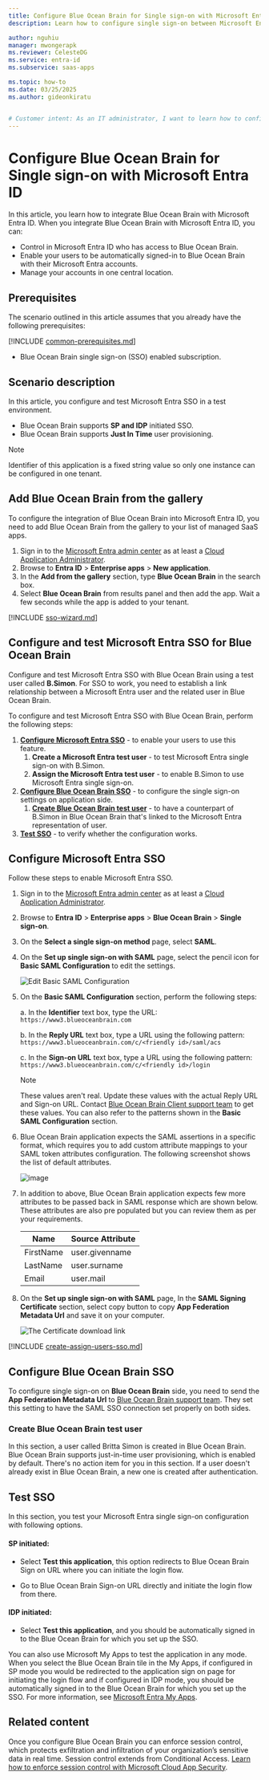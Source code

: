 ```yaml
---
title: Configure Blue Ocean Brain for Single sign-on with Microsoft Entra ID
description: Learn how to configure single sign-on between Microsoft Entra ID and Blue Ocean Brain.

author: nguhiu
manager: mwongerapk
ms.reviewer: CelesteDG
ms.service: entra-id
ms.subservice: saas-apps

ms.topic: how-to
ms.date: 03/25/2025
ms.author: gideonkiratu


# Customer intent: As an IT administrator, I want to learn how to configure single sign-on between Microsoft Entra ID and Blue Ocean Brain so that I can control who has access to Blue Ocean Brain, enable automatic sign-in with Microsoft Entra accounts, and manage my accounts in one central location.
---
```


# Configure Blue Ocean Brain for Single sign-on with Microsoft Entra ID

In this article,  you learn how to integrate Blue Ocean Brain with Microsoft Entra ID. When you integrate Blue Ocean Brain with Microsoft Entra ID, you can:

* Control in Microsoft Entra ID who has access to Blue Ocean Brain.
* Enable your users to be automatically signed-in to Blue Ocean Brain with their Microsoft Entra accounts.
* Manage your accounts in one central location.

## Prerequisites

The scenario outlined in this article assumes that you already have the following prerequisites:

[!INCLUDE [common-prerequisites.md](~/identity/saas-apps/includes/common-prerequisites.md)]
* Blue Ocean Brain single sign-on (SSO) enabled subscription.

## Scenario description

In this article,  you configure and test Microsoft Entra SSO in a test environment.

* Blue Ocean Brain supports **SP and IDP** initiated SSO.
* Blue Ocean Brain supports **Just In Time** user provisioning.

> [!NOTE]
> Identifier of this application is a fixed string value so only one instance can be configured in one tenant.

## Add Blue Ocean Brain from the gallery

To configure the integration of Blue Ocean Brain into Microsoft Entra ID, you need to add Blue Ocean Brain from the gallery to your list of managed SaaS apps.

1. Sign in to the [Microsoft Entra admin center](https://entra.microsoft.com) as at least a [Cloud Application Administrator](~/identity/role-based-access-control/permissions-reference.md#cloud-application-administrator).
1. Browse to **Entra ID** > **Enterprise apps** > **New application**.
1. In the **Add from the gallery** section, type **Blue Ocean Brain** in the search box.
1. Select **Blue Ocean Brain** from results panel and then add the app. Wait a few seconds while the app is added to your tenant.

 [!INCLUDE [sso-wizard.md](~/identity/saas-apps/includes/sso-wizard.md)]

<a name='configure-and-test-azure-ad-sso-for-blue-ocean-brain'></a>

## Configure and test Microsoft Entra SSO for Blue Ocean Brain

Configure and test Microsoft Entra SSO with Blue Ocean Brain using a test user called **B.Simon**. For SSO to work, you need to establish a link relationship between a Microsoft Entra user and the related user in Blue Ocean Brain.

To configure and test Microsoft Entra SSO with Blue Ocean Brain, perform the following steps:

1. **[Configure Microsoft Entra SSO](#configure-azure-ad-sso)** - to enable your users to use this feature.
    1. **Create a Microsoft Entra test user** - to test Microsoft Entra single sign-on with B.Simon.
    1. **Assign the Microsoft Entra test user** - to enable B.Simon to use Microsoft Entra single sign-on.
1. **[Configure Blue Ocean Brain SSO](#configure-blue-ocean-brain-sso)** - to configure the single sign-on settings on application side.
    1. **[Create Blue Ocean Brain test user](#create-blue-ocean-brain-test-user)** - to have a counterpart of B.Simon in Blue Ocean Brain that's linked to the Microsoft Entra representation of user.
1. **[Test SSO](#test-sso)** - to verify whether the configuration works.

<a name='configure-azure-ad-sso'></a>

## Configure Microsoft Entra SSO

Follow these steps to enable Microsoft Entra SSO.

1. Sign in to the [Microsoft Entra admin center](https://entra.microsoft.com) as at least a [Cloud Application Administrator](~/identity/role-based-access-control/permissions-reference.md#cloud-application-administrator).
1. Browse to **Entra ID** > **Enterprise apps** > **Blue Ocean Brain** > **Single sign-on**.
1. On the **Select a single sign-on method** page, select **SAML**.
1. On the **Set up single sign-on with SAML** page, select the pencil icon for **Basic SAML Configuration** to edit the settings.

   ![Edit Basic SAML Configuration](common/edit-urls.png)

1. On the **Basic SAML Configuration** section, perform the following steps:

    a. In the **Identifier** text box, type the URL:
    `https://www3.blueoceanbrain.com`

    b. In the **Reply URL** text box, type a URL using the following pattern:
    `https://www3.blueoceanbrain.com/c/<friendly id>/saml/acs`

    c. In the **Sign-on URL** text box, type a URL using the following pattern:
    `https://www3.blueoceanbrain.com/c/<friendly id>/login`

	> [!NOTE]
	> These values aren't real. Update these values with the actual Reply URL and Sign-on URL. Contact [Blue Ocean Brain Client support team](mailto:support@blueoceanbrain.com) to get these values. You can also refer to the patterns shown in the **Basic SAML Configuration** section.

1. Blue Ocean Brain application expects the SAML assertions in a specific format, which requires you to add custom attribute mappings to your SAML token attributes configuration. The following screenshot shows the list of default attributes.

	![image](common/default-attributes.png)

1. In addition to above, Blue Ocean Brain application expects few more attributes to be passed back in SAML response which are shown below. These attributes are also pre populated but you can review them as per your requirements.
	
	| Name | Source Attribute |
	| ----------| --------- |
	| FirstName | user.givenname |
    | LastName | user.surname |
    | Email | user.mail |

1. On the **Set up single sign-on with SAML** page, In the **SAML Signing Certificate** section, select copy button to copy **App Federation Metadata Url** and save it on your computer.

	![The Certificate download link](common/copy-metadataurl.png)

<a name='create-an-azure-ad-test-user'></a>

[!INCLUDE [create-assign-users-sso.md](~/identity/saas-apps/includes/create-assign-users-sso.md)]

## Configure Blue Ocean Brain SSO

To configure single sign-on on **Blue Ocean Brain** side, you need to send the **App Federation Metadata Url** to [Blue Ocean Brain support team](mailto:support@blueoceanbrain.com). They set this setting to have the SAML SSO connection set properly on both sides.

### Create Blue Ocean Brain test user

In this section, a user called Britta Simon is created in Blue Ocean Brain. Blue Ocean Brain supports just-in-time user provisioning, which is enabled by default. There's no action item for you in this section. If a user doesn't already exist in Blue Ocean Brain, a new one is created after authentication.

## Test SSO 

In this section, you test your Microsoft Entra single sign-on configuration with following options. 

#### SP initiated:

* Select **Test this application**, this option redirects to Blue Ocean Brain Sign on URL where you can initiate the login flow.  

* Go to Blue Ocean Brain Sign-on URL directly and initiate the login flow from there.

#### IDP initiated:

* Select **Test this application**, and you should be automatically signed in to the Blue Ocean Brain for which you set up the SSO. 

You can also use Microsoft My Apps to test the application in any mode. When you select the Blue Ocean Brain tile in the My Apps, if configured in SP mode you would be redirected to the application sign on page for initiating the login flow and if configured in IDP mode, you should be automatically signed in to the Blue Ocean Brain for which you set up the SSO. For more information, see [Microsoft Entra My Apps](/azure/active-directory/manage-apps/end-user-experiences#azure-ad-my-apps).

## Related content

Once you configure Blue Ocean Brain you can enforce session control, which protects exfiltration and infiltration of your organization’s sensitive data in real time. Session control extends from Conditional Access. [Learn how to enforce session control with Microsoft Cloud App Security](/cloud-app-security/proxy-deployment-aad).
